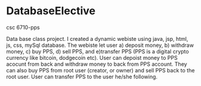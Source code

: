 # DatabaseElective
csc 6710-pps

Data base class project. I created a dynamic webiste using java, jsp, html, js, css, mySql database. The webiste let user a) deposit money, b) withdraw money, c) buy PPS, d) sell PPS, and e)transfer PPS (PPS is a digital crypto currency like bitcoin, dodgecoin etc). 
User can depoist money to PPS acocunt from back and withdraw money to back from PPS account. They can also buy PPS from root user (creator, or owner) and sell PPS back to the root user. User can transfer PPS to the user he/she following. 
